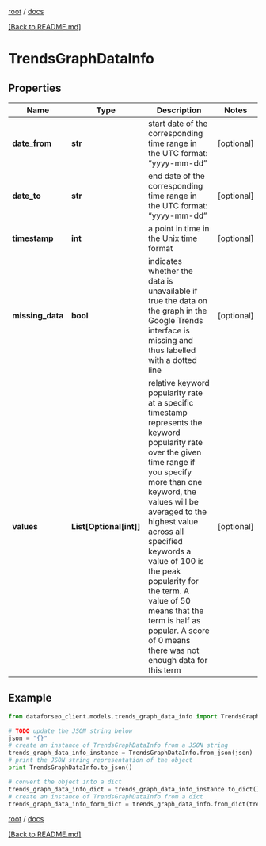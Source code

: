 [root](./../ "root") / [docs](./ "docs")

[[Back to README.md]](./../README.md "[Back to README.md]")

# TrendsGraphDataInfo

## Properties

Name | Type | Description | Notes
------------ | ------------- | ------------- | -------------
**date_from** | **str** | start date of the corresponding time range in the UTC format: “yyyy-mm-dd” | [optional]
**date_to** | **str** | end date of the corresponding time range in the UTC format: “yyyy-mm-dd” | [optional]
**timestamp** | **int** | a point in time in the Unix time format | [optional]
**missing_data** | **bool** | indicates whether the data is unavailable if true the data on the graph in the Google Trends interface is missing and thus labelled with a dotted line | [optional]
**values** | **List[Optional[int]]** | relative keyword popularity rate at a specific timestamp represents the keyword popularity rate over the given time range if you specify more than one keyword, the values will be averaged to the highest value across all specified keywords a value of 100 is the peak popularity for the term. A value of 50 means that the term is half as popular. A score of 0 means there was not enough data for this term | [optional]

## Example

```python
from dataforseo_client.models.trends_graph_data_info import TrendsGraphDataInfo

# TODO update the JSON string below
json = "{}"
# create an instance of TrendsGraphDataInfo from a JSON string
trends_graph_data_info_instance = TrendsGraphDataInfo.from_json(json)
# print the JSON string representation of the object
print TrendsGraphDataInfo.to_json()

# convert the object into a dict
trends_graph_data_info_dict = trends_graph_data_info_instance.to_dict()
# create an instance of TrendsGraphDataInfo from a dict
trends_graph_data_info_form_dict = trends_graph_data_info.from_dict(trends_graph_data_info_dict)
```

  

[root](./../ "root") / [docs](./ "docs")

[[Back to README.md]](./../README.md "[Back to README.md]")
